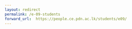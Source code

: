 ```yaml
---
layout: redirect
permalink: /e-09-students
forward_url:  https://people.ce.pdn.ac.lk/students/e09/
---
```

